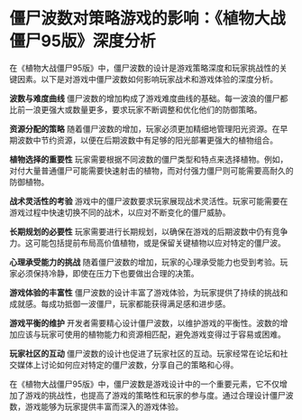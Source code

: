 # 僵尸波数对策略游戏的影响：《植物大战僵尸95版》深度分析

在《植物大战僵尸95版》中，僵尸波数的设计是游戏策略深度和玩家挑战性的关键因素。以下是对游戏中僵尸波数如何影响玩家战术和游戏体验的深度分析。

**波数与难度曲线**
僵尸波数的增加构成了游戏难度曲线的基础。每一波浪的僵尸都比前一浪更强大或数量更多，要求玩家不断调整和优化他们的防御策略。

**资源分配的策略**
随着僵尸波数的增加，玩家必须更加精细地管理阳光资源。在早期波数中节约资源，以便在后期波数中有足够的阳光部署更强大的植物组合。

**植物选择的重要性**
玩家需要根据不同波数的僵尸类型和特点来选择植物。例如，对付大量普通僵尸可能需要快速射击的植物，而对付强力僵尸则可能需要高耐久的防御植物。

**战术灵活性的考验**
游戏中的僵尸波数要求玩家展现战术灵活性。玩家可能需要在游戏过程中快速切换不同的战术，以应对不断变化的僵尸威胁。

**长期规划的必要性**
玩家需要进行长期规划，以确保在游戏的后期波数中仍有竞争力。这可能包括提前布局高价值植物，或是保留关键植物以应对特定的僵尸波。

**心理承受能力的挑战**
随着僵尸波数的增加，玩家的心理承受能力也受到考验。玩家必须保持冷静，即使在压力下也要做出合理的决策。

**游戏体验的丰富性**
僵尸波数的设计丰富了游戏体验，为玩家提供了持续的挑战和成就感。每成功抵御一波僵尸，玩家都能获得满足感和进步感。

**游戏平衡的维护**
开发者需要精心设计僵尸波数，以维护游戏的平衡性。波数的增加应该与玩家可使用的植物能力和资源相匹配，避免游戏变得过于容易或困难。

**玩家社区的互动**
僵尸波数的设计也促进了玩家社区的互动。玩家经常在论坛和社交媒体上讨论如何应对特定的僵尸波数，分享自己的策略和心得。

在《植物大战僵尸95版》中，僵尸波数是游戏设计中的一个重要元素，它不仅增加了游戏的挑战性，也提高了游戏的策略性和玩家的参与度。通过合理设计僵尸波数，游戏能够为玩家提供丰富而深入的游戏体验。